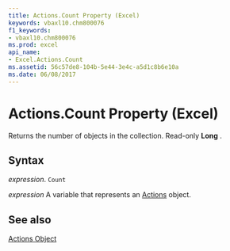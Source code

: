 ```yaml
---
title: Actions.Count Property (Excel)
keywords: vbaxl10.chm800076
f1_keywords:
- vbaxl10.chm800076
ms.prod: excel
api_name:
- Excel.Actions.Count
ms.assetid: 56c57de8-104b-5e44-3e4c-a5d1c8b6e10a
ms.date: 06/08/2017
---
```



# Actions.Count Property (Excel)

Returns the number of objects in the collection. Read-only  **Long** .


## Syntax

 _expression_. `Count`

 _expression_ A variable that represents an [Actions](./Excel.Actions.md) object.


## See also


[Actions Object](Excel.Actions.md)


